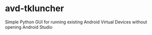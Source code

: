 # avd-tkluncher
Simple Python GUI for running existing Android Virtual Devices without opening Android Studio
